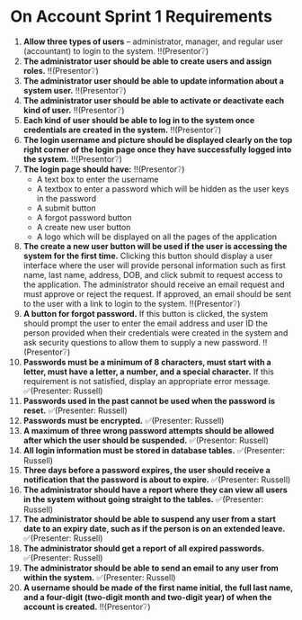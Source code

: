 # On Account Sprint 1 Requirements

1. **Allow three types of users** – administrator, manager, and regular user (accountant) to login to the system. :bangbang:(Presentor:grey_question:)
2. **The administrator user should be able to create users and assign roles.** :bangbang:(Presentor:grey_question:)
3. **The administrator user should be able to update information about a system user.** :bangbang:(Presentor:grey_question:)
4. **The administrator user should be able to activate or deactivate each kind of user.** :bangbang:(Presentor:grey_question:)
5. **Each kind of user should be able to log in to the system once credentials are created in the system.** :bangbang:(Presentor:grey_question:)
6. **The login username and picture should be displayed clearly on the top right corner of the login page once they have successfully logged into the system.** :bangbang:(Presentor:grey_question:)
7. **The login page should have:** :bangbang:(Presentor:grey_question:)
   - A text box to enter the username
   - A textbox to enter a password which will be hidden as the user keys in the password
   - A submit button
   - A forgot password button
   - A create new user button
   - A logo which will be displayed on all the pages of the application
8. **The create a new user button will be used if the user is accessing the system for the first time.** Clicking this button should display a user interface where the user will provide personal information such as first name, last name, address, DOB, and click submit to request access to the application. The administrator should receive an email request and must approve or reject the request. If approved, an email should be sent to the user with a link to login to the system. :bangbang:(Presentor:grey_question:)
9. **A button for forgot password.** If this button is clicked, the system should prompt the user to enter the email address and user ID the person provided when their credentials were created in the system and ask security questions to allow them to supply a new password. :bangbang:(Presentor:grey_question:)
10. **Passwords must be a minimum of 8 characters, must start with a letter, must have a letter, a number, and a special character.** If this requirement is not satisfied, display an appropriate error message.  :white_check_mark:(Presenter: Russell)
11. **Passwords used in the past cannot be used when the password is reset.**  :white_check_mark:(Presenter: Russell)
12. **Passwords must be encrypted.** :white_check_mark:(Presenter: Russell)
13. **A maximum of three wrong password attempts should be allowed after which the user should be suspended.** :white_check_mark:(Presentor: Russell)
14. **All login information must be stored in database tables.** :white_check_mark:(Presenter: Russell)
15. **Three days before a password expires, the user should receive a notification that the password is about to expire.** :white_check_mark:(Presenter: Russell)
16. **The administrator should have a report where they can view all users in the system without going straight to the tables.** :white_check_mark:(Presenter: Russell)
17. **The administrator should be able to suspend any user from a start date to an expiry date, such as if the person is on an extended leave.** :white_check_mark:(Presenter: Russell)
18. **The administrator should get a report of all expired passwords.** :white_check_mark:(Presenter: Russell)
19. **The administrator should be able to send an email to any user from within the system.** :white_check_mark:(Presenter: Russell)
20. **A username should be made of the first name initial, the full last name, and a four-digit (two-digit month and two-digit year) of when the account is created.** :bangbang:(Presentor:grey_question:)
